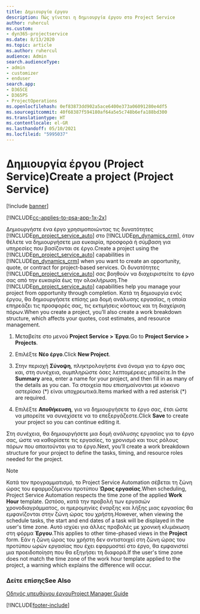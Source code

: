 ```yaml
---
title: Δημιουργία έργου
description: Πώς γίνεται η δημιουργία έργου στο Project Service
author: ruhercul
ms.custom:
- dyn365-projectservice
ms.date: 8/13/2020
ms.topic: article
ms.author: ruhercul
audience: Admin
search.audienceType:
- admin
- customizer
- enduser
search.app:
- D365CE
- D365PS
- ProjectOperations
ms.openlocfilehash: 0ef83873dd902a5ace6400e373a06091280e4df5
ms.sourcegitcommit: 40f68387f594180af64a5e5c748b6efa188bd300
ms.translationtype: HT
ms.contentlocale: el-GR
ms.lasthandoff: 05/10/2021
ms.locfileid: "5995037"
---
```

# <a name="create-a-project-project-service"></a><span data-ttu-id="75139-103">Δημιουργία έργου (Project Service)</span><span class="sxs-lookup"><span data-stu-id="75139-103">Create a project (Project Service)</span></span>

[!include [banner](../includes/psa-now-project-operations.md)]

[!INCLUDE[cc-applies-to-psa-app-1x-2x](../includes/cc-applies-to-psa-app-1x-2x.md)]

<span data-ttu-id="75139-104">Δημιουργήστε ένα έργο χρησιμοποιώντας τις δυνατότητες [!INCLUDE[pn_project_service_auto](../includes/pn-project-service-auto.md)] στο [!INCLUDE[pn_dynamics_crm](../includes/pn-dynamics-crm.md)], όταν θέλετε να δημιουργήσετε μια ευκαιρία, προσφορά ή σύμβαση για υπηρεσίες που βασίζονται σε έργο.</span><span class="sxs-lookup"><span data-stu-id="75139-104">Create a project using the [!INCLUDE[pn_project_service_auto](../includes/pn-project-service-auto.md)] capabilities in [!INCLUDE[pn_dynamics_crm](../includes/pn-dynamics-crm.md)] when you want to create an opportunity, quote, or contract for project-based services.</span></span> <span data-ttu-id="75139-105">Οι δυνατότητες [!INCLUDE[pn_project_service_auto](../includes/pn-project-service-auto.md)] σας βοηθούν να διαχειριστείτε το έργο σας από την ευκαιρία έως την ολοκλήρωση.</span><span class="sxs-lookup"><span data-stu-id="75139-105">The [!INCLUDE[pn_project_service_auto](../includes/pn-project-service-auto.md)] capabilities help you manage your project from opportunity through completion.</span></span> <span data-ttu-id="75139-106">Κατά τη δημιουργία ενός έργου, θα δημιουργήσετε επίσης μια δομή ανάλυσης εργασίας, η οποία επηρεάζει τις προσφορές σας, τις εκτιμήσεις κόστους και τη διαχείριση πόρων.</span><span class="sxs-lookup"><span data-stu-id="75139-106">When you create a project, you’ll also create a work breakdown structure, which affects your quotes, cost estimates, and resource management.</span></span>  
  
1.  <span data-ttu-id="75139-107">Μεταβείτε στο μενού **Project Service > Έργα**.</span><span class="sxs-lookup"><span data-stu-id="75139-107">Go to **Project Service > Projects**.</span></span>  
  
2.  <span data-ttu-id="75139-108">Επιλέξτε **Νέο έργο**.</span><span class="sxs-lookup"><span data-stu-id="75139-108">Click **New Project**.</span></span>  
  
3.  <span data-ttu-id="75139-109">Στην περιοχή **Σύνοψη**, πληκτρολογήστε ένα όνομα για το έργο σας και, στη συνέχεια, συμπληρώστε όσες λεπτομέρειες μπορείτε.</span><span class="sxs-lookup"><span data-stu-id="75139-109">In the **Summary** area, enter a name for your project, and then fill in as many of the details as you can.</span></span> <span data-ttu-id="75139-110">Τα στοιχεία που επισημαίνονται με κόκκινο αστερίσκο (\*) είναι υποχρεωτικά.</span><span class="sxs-lookup"><span data-stu-id="75139-110">Items marked with a red asterisk (\*) are required.</span></span>  
  
4.  <span data-ttu-id="75139-111">Επιλέξτε **Αποθήκευση**, για να δημιουργήσετε το έργο σας, έτσι ώστε να μπορείτε να συνεχίσετε να το επεξεργάζεστε.</span><span class="sxs-lookup"><span data-stu-id="75139-111">Click **Save** to create your project so you can continue editing it.</span></span>  
  
<span data-ttu-id="75139-112">Στη συνέχεια, θα δημιουργήσετε μια δομή ανάλυσης εργασίας για το έργο σας, ώστε να καθορίσετε τις εργασίες, το χρονισμό και τους ρόλους πόρων που απαιτούνται για το έργο.</span><span class="sxs-lookup"><span data-stu-id="75139-112">Next, you’ll create a work breakdown structure for your project to define the tasks, timing, and resource roles needed for the project.</span></span>  

> [!NOTE]
> <span data-ttu-id="75139-113">Κατά τον προγραμματισμό, το Project Service Automation σέβεται τη ζώνη ώρας του εφαρμοζόμενου προτύπου **Ώρας εργασίας**.</span><span class="sxs-lookup"><span data-stu-id="75139-113">When scheduling, Project Service Automation respects the time zone of the applied **Work Hour** template.</span></span> <span data-ttu-id="75139-114">Ωστόσο, κατά την προβολή των εργασιών χρονοδιαγράμματος, οι ημερομηνίες έναρξης και λήξης μιας εργασίας θα εμφανίζονται στην ζώνη ώρας του χρήστη.</span><span class="sxs-lookup"><span data-stu-id="75139-114">However, when viewing the schedule tasks, the start and end dates of a task will be displayed in the user's time zone.</span></span> <span data-ttu-id="75139-115">Αυτό ισχύει για άλλες προβολές με χρονική κλιμάκωση στη φόρμα **Έργου**.</span><span class="sxs-lookup"><span data-stu-id="75139-115">This applies to other time-phased views in the **Project** form.</span></span> <span data-ttu-id="75139-116">Εάν η ζώνη ώρας του χρήστη δεν αντιστοιχεί στη ζώνη ώρας του προτύπου ωρών εργασίας που έχει εφαρμοστεί στο έργο, θα εμφανιστεί μια προειδοποίηση που θα εξηγήσει τη διαφορά.</span><span class="sxs-lookup"><span data-stu-id="75139-116">If the user's time zone does not match the time zone of the work hour template applied to the project, a warning which explains the difference will occur.</span></span> 
  
### <a name="see-also"></a><span data-ttu-id="75139-117">Δείτε επίσης</span><span class="sxs-lookup"><span data-stu-id="75139-117">See Also</span></span>  
 [<span data-ttu-id="75139-118">Οδηγός υπευθύνου έργου</span><span class="sxs-lookup"><span data-stu-id="75139-118">Project Manager Guide</span></span>](../psa/project-manager-guide.md)


[!INCLUDE[footer-include](../includes/footer-banner.md)]